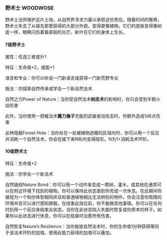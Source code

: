 ### 野术士 WOODWOSE

野术士法师保护这片土地，从自然界寻求力量以承担这份责任。随着时间的推移，野术士失去了从祖先那里获得的大部分外貌，变得更像植物。它们的皮肤变得像树皮一样，眼睛闪烁着翡翠般的光芒，新叶在它们的身体上生长。

#### 7级野术士

属性：任选三者提升1

特征：生命值+2，威能+1

语言和专业：你可以听说一门新语言或获得一门新荒野专业

施法：你探索自然传承或学会一个新自然法术

自然之力Power of
Nature：当你受自然法术**树皮术**的影响时，你只会受到半额火焰伤害

此外，当你使用一把被法术**魔力橡子**充能的武器发动攻击时，你额外造成1d6点伤害

丛林隐蔽Forest
Hide：当你处在一处被植物遮蔽的区域内时，你可以用一个反应并消耗一个自然法术。你会在接下来N轮内变得隐形。N为1+消耗法术环阶。

#### 10级野术士

特征：生命值+2

施法：你学会一个新法术

自然链结Nature
Bond：你可以用一个动作来变成一颗树，灌木，或其他在通常可以在附近环境下找到的植物。你可以保持此状态直到你完成一次休息。在此期间你被视为一个和你体型相同并且和普通植物相比无法辨别的物件。你会注意你周围的环境并且可以进行感知掷骰。在结束此效应前，你不能做其他事情。你可以在任何时刻用一个反应来结束此状态。当你在此状态陷入失能时恢复成你原本的样子。如果你以此状态进行休息，你可以在结束时治愈所有伤害。

自然恢复Nature’s
Resilience：当你施放自然法术时，你的生命值1分钟获得等同于该法术环阶的加值。使用此能力获得的加值可以叠加。
